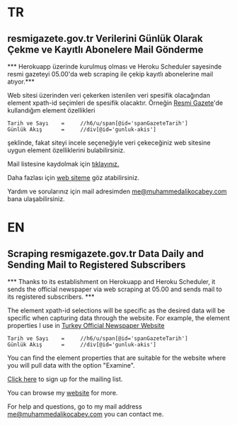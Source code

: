 # TR
## resmigazete.gov.tr Verilerini Günlük Olarak Çekme ve Kayıtlı Abonelere Mail Gönderme



*** Herokuapp üzerinde kurulmuş olması ve Heroku Scheduler sayesinde resmi gazeteyi 05.00'da web scraping ile çekip kayıtlı abonelerine mail atıyor.***



Web sitesi üzerinden veri çekerken istenilen veri spesifik olacağından element xpath-id seçimleri de spesifik olacaktır.
Örneğin [Resmi Gazete](https://resmigazete.gov.tr/)'de kullandığım element özellikleri

```
Tarih ve Sayı    =     //h6/u/span[@id='spanGazeteTarih']
Günlük Akış      =     //div[@id='gunluk-akis']
```

şeklinde, fakat siteyi incele seçeneğiyle veri çekeceğiniz web sitesine uygun element özelliklerini bulabilirsiniz.

Mail listesine kaydolmak için [tıklayınız.](https://www.sinerjik.org/resmi-gazete-e-posta-hizmeti/)

Daha fazlası için [web siteme](https://www.muhammedalikocabey.com/blog) göz atabilirsiniz.

Yardım ve sorularınız için mail adresimden [me@muhammedalikocabey.com](mailto:me@muhammedalikocabey.com) bana ulaşabilirsiniz.





# EN
## Scraping resmigazete.gov.tr Data Daily and Sending Mail to Registered Subscribers


*** Thanks to its establishment on Herokuapp and Heroku Scheduler, it sends the official newspaper via web scraping at 05.00 and sends mail to its registered subscribers. ***



The element xpath-id selections will be specific as the desired data will be specific when capturing data through the website.
For example, the element properties I use in [Turkey Official Newspaper Website](https://resmigazete.gov.tr/)

```
Tarih ve Sayı    =     //h6/u/span[@id='spanGazeteTarih']
Günlük Akış      =     //div[@id='gunluk-akis']
```

You can find the element properties that are suitable for the website where you will pull data with the option "Examine".

[Click here](https://www.sinerjik.org/resmi-gazete-e-posta-hizmeti/) to sign up for the mailing list.

You can browse my [website](https://www.muhammedalikocabey.com/blog) for more.

For help and questions, go to my mail address [me@muhammedalikocabey.com](mailto:me@muhammedalikocabey.com) you can contact me.


